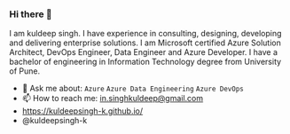 ### Hi there 👋

I am kuldeep singh. I have experience in consulting, designing, developing and delivering enterprise solutions. I am Microsoft certified Azure Solution Architect, DevOps Engineer, Data Engineer and Azure Developer. I have a bachelor of engineering in Information Technology degree from University of Pune. 

- 💬 Ask me about: `Azure` `Azure Data Engineering` `Azure DevOps`
- 📫 How to reach me: in.singhkuldeep@gmail.com
- https://kuldeepsingh-k.github.io/
- @kuldeepsingh-k

<!--
**kuldeepsingh-k/kuldeepsingh-k** is a ✨ _special_ ✨ repository because its `README.md` (this file) appears on your GitHub profile.

Here are some ideas to get you started:

- 🔭 I’m currently working on ...
- 🌱 I’m currently learning ...
- 👯 I’m looking to collaborate on ...
- 🤔 I’m looking for help with ...
- 💬 Ask me about ...
- 📫 How to reach me: ...
- 😄 Pronouns: ...
- ⚡ Fun fact: ...
-->
